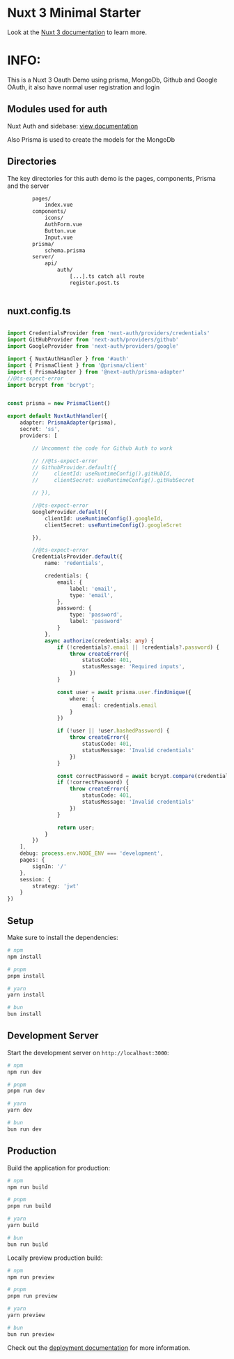 # Nuxt 3 Minimal Starter

Look at the [Nuxt 3 documentation](https://nuxt.com/docs/getting-started/introduction) to learn more.

# INFO:

This is a Nuxt 3 Oauth Demo  using prisma, MongoDb, Github and Google OAuth, it also have normal user registration and login

## Modules used for auth

Nuxt Auth and sidebase: [view documentation](https://sidebase.io/nuxt-auth/getting-started/installation)

Also Prisma is used to create the models for the MongoDb

## Directories

The key directories for this auth demo is the pages, components, Prisma and the server

```bash
        pages/
            index.vue
        components/
            icons/
            AuthForm.vue
            Button.vue
            Input.vue
        prisma/
            schema.prisma
        server/
            api/
                auth/
                    [...].ts catch all route
                    register.post.ts
        
```

## nuxt.config.ts

```TypeScript

import CredentialsProvider from 'next-auth/providers/credentials'
import GitHubProvider from 'next-auth/providers/github'
import GoogleProvider from 'next-auth/providers/google'

import { NuxtAuthHandler } from '#auth'
import { PrismaClient } from '@prisma/client'
import { PrismaAdapter } from '@next-auth/prisma-adapter'
//@ts-expect-error
import bcrypt from 'bcrypt';


const prisma = new PrismaClient()

export default NuxtAuthHandler({
    adapter: PrismaAdapter(prisma),
    secret: 'ss',
    providers: [

        // Uncomment the code for Github Auth to work

        // //@ts-expect-error
        // GithubProvider.default({
        //     clientId: useRuntimeConfig().gitHubId,
        //     clientSecret: useRuntimeConfig().gitHubSecret

        // }),

        //@ts-expect-error
        GoogleProvider.default({
            clientId: useRuntimeConfig().googleId,
            clientSecret: useRuntimeConfig().googleScret

        }),

        //@ts-expect-error
        CredentialsProvider.default({
            name: 'redentials',

            credentials: {
                email: {
                    label: 'email',
                    type: 'email',
                },
                password: {
                    type: 'password',
                    label: 'password'
                }
            },
            async authorize(credentials: any) {
                if (!credentials?.email || !credentials?.password) {
                    throw createError({
                        statusCode: 401,
                        statusMessage: 'Required inputs',
                    })
                }

                const user = await prisma.user.findUnique({
                    where: {
                        email: credentials.email
                    }
                })

                if (!user || !user.hashedPassword) {
                    throw createError({
                        statusCode: 401,
                        statusMessage: 'Invalid credentials'
                    })
                }

                const correctPassword = await bcrypt.compare(credentials.password, user.hashedPassword)
                if (!correctPassword) {
                    throw createError({
                        statusCode: 401,
                        statusMessage: 'Invalid credentials'
                    })
                }

                return user;
            }
        })
    ],
    debug: process.env.NODE_ENV === 'development',
    pages: {
        signIn: '/'
    },
    session: {
        strategy: 'jwt'
    }
})

```


## Setup

Make sure to install the dependencies:

```bash
# npm
npm install

# pnpm
pnpm install

# yarn
yarn install

# bun
bun install
```

## Development Server

Start the development server on `http://localhost:3000`:

```bash
# npm
npm run dev

# pnpm
pnpm run dev

# yarn
yarn dev

# bun
bun run dev
```

## Production

Build the application for production:

```bash
# npm
npm run build

# pnpm
pnpm run build

# yarn
yarn build

# bun
bun run build
```

Locally preview production build:

```bash
# npm
npm run preview

# pnpm
pnpm run preview

# yarn
yarn preview

# bun
bun run preview
```

Check out the [deployment documentation](https://nuxt.com/docs/getting-started/deployment) for more information.
